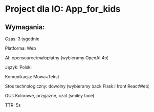 # Project dla IO: App_for_kids

## Wymagania:

Czas: 3 tygodnie

Platforma: Web

AI: opensource/małopłatny (wybieramy OpenAI 4o)

Język: Polski

Komunikacja: Mowa+Tekst

Stos technologiczny: dowolny (wybieramy back Flask i front ReactWeb)

GUI: Kolorowe, przyjazne, czat (smiley face)

TTR: 5s
